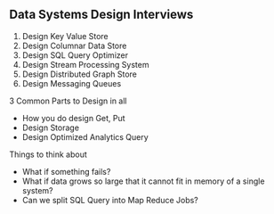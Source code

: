 
## Data Systems Design Interviews

1. Design Key Value Store
2. Design Columnar Data Store
3. Design SQL Query Optimizer
4. Design Stream Processing System
5. Design Distributed Graph Store
6. Design Messaging Queues

3 Common Parts to Design in all
  * How you do design Get, Put
  * Design Storage
  * Design Optimized Analytics Query

Things to think about
  * What if something fails?
  * What if data grows so large that it cannot fit in memory of a single system?
  * Can we split SQL Query into Map Reduce Jobs?



